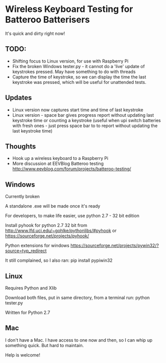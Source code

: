 # Wireless Keyboard Testing for Batteroo Batterisers

It's quick and dirty right now! 

TODO: 
-------
- Shifting focus to Linux version, for use with Raspberry Pi
- Fix the broken Windows tester.py - it cannot do a 'live' update of keystrokes pressed. May have something to do with threads
- Capture the time of keystroke, so we can display the time the last keystroke was pressed, which will be useful for unattended tests.

Updates
--------
- Linux version now captures start time and time of last keystroke
- Linux version - space bar gives progress report without updating last keystroke time or counting a keystroke (useful when upi switch batteries with fresh ones - just press space bar to to report without updating the last keystroke time)

Thoughts
---------
- Hook up a wireless keyboard to a Raspberry Pi
- More discussion at EEVBlog Batteroo testing http://www.eevblog.com/forum/projects/batteroo-testing/

Windows
--------
Currently broken

A standalone .exe will be made once it's ready

For developers, to make life easier, use python 2.7 - 32 bit edition

Install pyhook for python 2.7 32 bit from http://www.lfd.uci.edu/~gohlke/pythonlibs/#pyhook or https://sourceforge.net/projects/pyhook/

Python extensions for windows https://sourceforge.net/projects/pywin32/?source=typ_redirect

It still complained, so I also ran: pip install pypiwin32


Linux
-------
Requires Python and Xlib

Download both files, put in same directory, from a terminal run: python tester.py

Written for Python 2.7

Mac
-----

I don't have a Mac. I have access to one now and then, so I can whip up something quick. But hard to maintain. 

Help is welcome!
